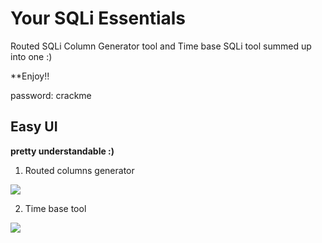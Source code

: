 # Your SQLi Essentials
Routed SQLi Column Generator tool and Time base SQLi tool summed up into one :)

**Enjoy!!

password: crackme

##  Easy UI
**pretty understandable :)**

1. Routed columns generator

<img src="https://dan1337.altervista.org/images/2.JPG">

2. Time base tool

<img src="https://dan1337.altervista.org/images/.JPG">


